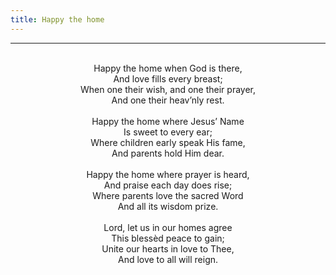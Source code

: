 ```yaml
---
title: Happy the home
---
```


---
<center>
<br/>
Happy the home when God is there,<br/>
And love fills every breast;<br/>
When one their wish, and one their prayer,<br/>
And one their heav’nly rest.<br/>
<br/>
Happy the home where Jesus’ Name<br/>
Is sweet to every ear;<br/>
Where children early speak His fame,<br/>
And parents hold Him dear.<br/>
<br/>
Happy the home where prayer is heard,<br/>
And praise each day does rise;<br/>
Where parents love the sacred Word<br/>
And all its wisdom prize.<br/>
<br/>
Lord, let us in our homes agree<br/>
This blessèd peace to gain;<br/>
Unite our hearts in love to Thee,<br/>
And love to all will reign. <br/>

</center>